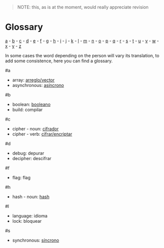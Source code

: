 > NOTE: this, as is at the moment, would really appreciate revision

# Glossary
[a](#a) -
[b](#b) -
[c](#c) -
[d](#d) -
[e](#e) -
[f](#f) -
[g](#g) -
[h](#h) -
[i](#i) -
[j](#j) -
[k](#k) -
[l](#l) -
[m](#m) -
[n](#n) -
[o](#o) -
[p](#p) -
[q](#q) -
[r](#r) -
[s](#s) -
[t](#t) -
[u](#u) -
[v](#v) -
[w](#w) -
[x](#x) -
[y](#y) -
[z](#z)

In some cases the word depending on the person will vary its translation, to add
some consistence, here you can find a glossary.

#a
 * array: [arreglo/vector](http://es.wikipedia.org/wiki/Vector_(inform%C3%A1tica))
 * asynchronous: [asíncrono](http://es.wikipedia.org/wiki/Asincron%C3%ADa)

#b
 * boolean: [booleano](http://es.wikipedia.org/wiki/Tipo_de_dato_l%C3%B3gico)
 * build: compilar

#c
 * cipher - noun: [cifrador](http://es.wikipedia.org/wiki/Cifrado_%28criptograf%C3%ADa%29)
 * cipher - verb: [cifrar/encriptar](http://es.wikipedia.org/wiki/Cifrado_%28criptograf%C3%ADa%29)

#d
 * debug: depurar
 * decipher: descifrar

#f
 * flag: flag

#h
 * hash - noun: [hash](http://es.wikipedia.org/wiki/Funci%C3%B3n_hash)

#l
 * language: idioma
 * lock: bloquear

#s
 * synchronous: [síncrono](http://www.sites.upiicsa.ipn.mx/polilibros/portal/polilibros/p_terminados/PolilibroFC/Unidad_II/Unidad%20II_5.htm)
